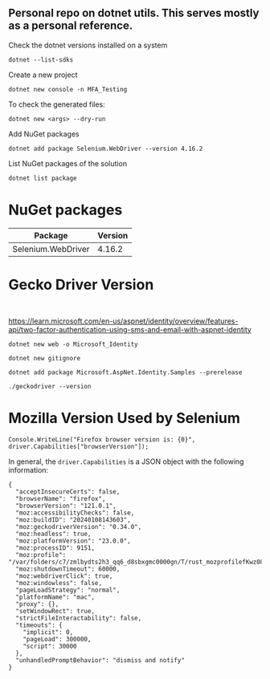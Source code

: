 ## Personal repo on dotnet utils. This serves mostly as a personal reference. 

Check the dotnet versions installed on a system

```
dotnet --list-sdks
```

Create a new project
```
dotnet new console -n MFA_Testing
```

To check the generated files:
```
dotnet new <args> --dry-run
```

Add NuGet packages
```
dotnet add package Selenium.WebDriver --version 4.16.2
```

List NuGet packages of the solution
```
dotnet list package
```
# NuGet packages
|      Package         |  Version | 
|        ---           |    ---   |
| Selenium.WebDriver   |  4.16.2  |

# Gecko Driver Version

```


```
https://learn.microsoft.com/en-us/aspnet/identity/overview/features-api/two-factor-authentication-using-sms-and-email-with-aspnet-identity
```
dotnet new web -o Microsoft_Identity
```
```
dotnet new gitignore
```
```
dotnet add package Microsoft.AspNet.Identity.Samples --prerelease
```
```
./geckodriver --version
```

# Mozilla Version Used by Selenium

```
Console.WriteLine("Firefox browser version is: {0}", driver.Capabilities["browserVersion"]);
```

In general, the `driver.Capabilities` is a JSON object with the following information: 

```
{
  "acceptInsecureCerts": false,
  "browserName": "firefox",
  "browserVersion": "121.0.1",
  "moz:accessibilityChecks": false,
  "moz:buildID": "20240108143603",
  "moz:geckodriverVersion": "0.34.0",
  "moz:headless": true,
  "moz:platformVersion": "23.0.0",
  "moz:processID": 9151,
  "moz:profile": "/var/folders/c7/zmlbydts2h3_qq6_d8sbxgmc0000gn/T/rust_mozprofilefKwz08",
  "moz:shutdownTimeout": 60000,
  "moz:webdriverClick": true,
  "moz:windowless": false,
  "pageLoadStrategy": "normal",
  "platformName": "mac",
  "proxy": {},
  "setWindowRect": true,
  "strictFileInteractability": false,
  "timeouts": {
    "implicit": 0,
    "pageLoad": 300000,
    "script": 30000
  },
  "unhandledPromptBehavior": "dismiss and notify"
}
```
